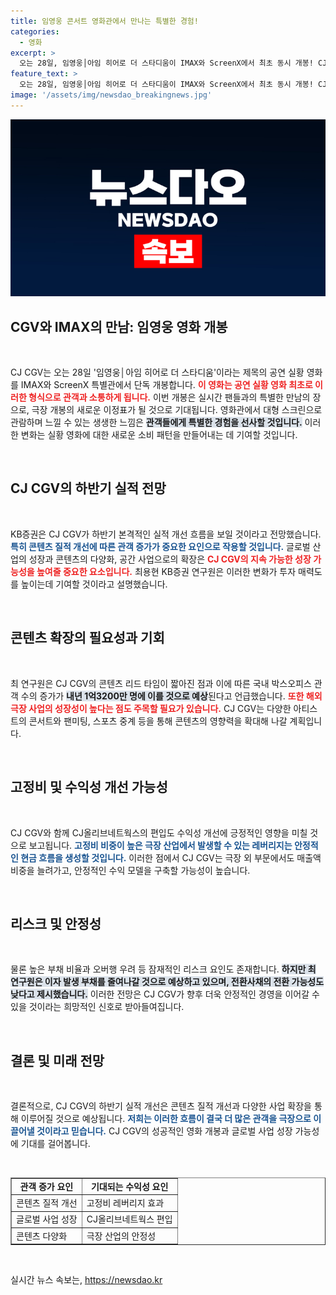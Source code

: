 ```yaml
---
title: 임영웅 콘서트 영화관에서 만나는 특별한 경험!
categories:
  - 영화
excerpt: >
  오는 28일, 임영웅│아임 히어로 더 스타디움이 IMAX와 ScreenX에서 최초 동시 개봉! CJ CGV의 실적 개선 예고와 함께 아티스트 콘서트 영화의 신세계를 경험해 보세요.
feature_text: >
  오는 28일, 임영웅│아임 히어로 더 스타디움이 IMAX와 ScreenX에서 최초 동시 개봉! CJ CGV의 실적 개선 예고와 함께 아티스트 콘서트 영화의 신세계를 경험해 보세요.
image: '/assets/img/newsdao_breakingnews.jpg'
---
```


<p><img src="/assets/img/newsdao_breakingnews.jpg" alt="firstkoreanews 속보" /></p>

<h2 data-ke-size="size26">CGV와 IMAX의 만남: 임영웅 영화 개봉</h2>

<p data-ke-size="size16">&nbsp;</p>

<p>CJ CGV는 오는 28일 '임영웅│아임 히어로 더 스타디움'이라는 제목의 공연 실황 영화를 IMAX와 ScreenX 특별관에서 단독 개봉합니다. <b><span style="color: #ee2323;">이 영화는 공연 실황 영화 최초로 이러한 형식으로 관객과 소통하게 됩니다.</span></b> 이번 개봉은 실시간 팬들과의 특별한 만남의 장으로, 극장 개봉의 새로운 이정표가 될 것으로 기대됩니다. 영화관에서 대형 스크린으로 관람하며 느낄 수 있는 생생한 느낌은 <b><span style="background-color: #21538527;">관객들에게 특별한 경험을 선사할 것입니다.</span></b> 이러한 변화는 실황 영화에 대한 새로운 소비 패턴을 만들어내는 데 기여할 것입니다.</p>

<p data-ke-size="size16">&nbsp;</p>

<h2 data-ke-size="size26">CJ CGV의 하반기 실적 전망</h2>

<p data-ke-size="size16">&nbsp;</p>

<p>KB증권은 CJ CGV가 하반기 본격적인 실적 개선 흐름을 보일 것이라고 전망했습니다. <b><span style="color: #1a5490;">특히 콘텐츠 질적 개선에 따른 관객 증가가 중요한 요인으로 작용할 것입니다.</span></b> 글로벌 산업의 성장과 콘텐츠의 다양화, 공간 사업으로의 확장은 <b><span style="color: #ee2323;">CJ CGV의 지속 가능한 성장 가능성을 높여줄 중요한 요소입니다.</span></b> 최용현 KB증권 연구원은 이러한 변화가 투자 매력도를 높이는데 기여할 것이라고 설명했습니다.</p>

<p data-ke-size="size16">&nbsp;</p>

<h2 data-ke-size="size26">콘텐츠 확장의 필요성과 기회</h2>

<p data-ke-size="size16">&nbsp;</p>

<p>최 연구원은 CJ CGV의 콘텐츠 리드 타임이 짧아진 점과 이에 따른 국내 박스오피스 관객 수의 증가가 <b><span style="background-color: #21538527;">내년 1억3200만 명에 이를 것으로 예상</span></b>된다고 언급했습니다. <b><span style="color: #ee2323;">또한 해외 극장 사업의 성장성이 높다는 점도 주목할 필요가 있습니다.</span></b> CJ CGV는 다양한 아티스트의 콘서트와 팬미팅, 스포츠 중계 등을 통해 콘텐츠의 영향력을 확대해 나갈 계획입니다.</p>

<p data-ke-size="size16">&nbsp;</p>

<h2 data-ke-size="size26">고정비 및 수익성 개선 가능성</h2>

<p data-ke-size="size16">&nbsp;</p>

<p>CJ CGV와 함께 CJ올리브네트웍스의 편입도 수익성 개선에 긍정적인 영향을 미칠 것으로 보고됩니다. <b><span style="color: #1a5490;">고정비 비중이 높은 극장 산업에서 발생할 수 있는 레버리지는 안정적인 현금 흐름을 생성할 것입니다.</span></b> 이러한 점에서 CJ CGV는 극장 외 부문에서도 매출액 비중을 늘려가고, 안정적인 수익 모델을 구축할 가능성이 높습니다.</p>

<p data-ke-size="size16">&nbsp;</p>

<h2 data-ke-size="size26">리스크 및 안정성</h2>

<p data-ke-size="size16">&nbsp;</p>

<p>물론 높은 부채 비율과 오버행 우려 등 잠재적인 리스크 요인도 존재합니다. <b><span style="background-color: #21538527;">하지만 최 연구원은 이자 발생 부채를 줄여나갈 것으로 예상하고 있으며, 전환사채의 전환 가능성도 낮다고 제시했습니다.</span></b> 이러한 전망은 CJ CGV가 향후 더욱 안정적인 경영을 이어갈 수 있을 것이라는 희망적인 신호로 받아들여집니다.</p>

<p data-ke-size="size16">&nbsp;</p>

<h2 data-ke-size="size26">결론 및 미래 전망</h2>

<p data-ke-size="size16">&nbsp;</p>

<p>결론적으로, CJ CGV의 하반기 실적 개선은 콘텐츠 질적 개선과 다양한 사업 확장을 통해 이루어질 것으로 예상됩니다. <b><span style="color: #1a5490;">저희는 이러한 흐름이 결국 더 많은 관객을 극장으로 이끌어낼 것이라고 믿습니다.</span></b> CJ CGV의 성공적인 영화 개봉과 글로벌 사업 성장 가능성에 기대를 걸어봅니다.</p>

<p data-ke-size="size16">&nbsp;</p>

<table style="width: 100%; border-collapse: collapse;" border="1">
<tr>
<td style="text-align: center; height: 17px;"><b>관객 증가 요인</b></td>
<td style="text-align: center; height: 17px;"><b>기대되는 수익성 요인</b></td>
</tr>
<tr>
<td style="height: 17px;">콘텐츠 질적 개선</td>
<td style="height: 17px;">고정비 레버리지 효과</td>
</tr>
<tr>
<td style="height: 17px;">글로벌 사업 성장</td>
<td style="height: 17px;">CJ올리브네트웍스 편입</td>
</tr>
<tr>
<td style="height: 17px;">콘텐츠 다양화</td>
<td style="height: 17px;">극장 산업의 안정성</td>
</tr>
</table>

<p data-ke-size="size16">&nbsp;</p>
실시간 뉴스 속보는, <a href="https://newsdao.kr" rel="dofollow">https://newsdao.kr</a>


